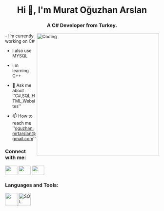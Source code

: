 <h1 align="center">Hi 👋, I'm Murat Oğuzhan Arslan</h1>
<h3 align="center">A C# Developer from Turkey.</h3>
<img align="right" alt="Coding" width=400 src="[https://cdn.dribbble.com/users/1162077/screenshots/3848914/programmer.gif](https://media.tenor.com/NOYF3f82b_gAAAAC/programmer.gif)">
-  I’m currently working on C#

- I also use MYSQL

- I m learning C++

- 💬 Ask me about ''C#,SQL,HTML,Websites''

- 📫 How to reach me ''oguzhan.mrtarslan@gmail.com''

<h3 align="left">Connect with me:</h3>
<p align="left">
<a href="[https://dev.to/komplatox]" target="blank"><img align="center" src="https://raw.githubusercontent.com/rahuldkjain/github-profile-readme-generator/master/src/images/icons/Social/devto.svg" alt="" height="30" width="40" /></a>
<a href="https://www.instagram.com/oguzarslan____" target="blank"><img align="center" src="https://raw.githubusercontent.com/rahuldkjain/github-profile-readme-generator/master/src/images/icons/Social/instagram.svg" alt="" height="30" width="40" /></a>
<a href="https://discord.gg/y.u.s.u.f" target="blank"><img align="center" src="https://raw.githubusercontent.com/rahuldkjain/github-profile-readme-generator/master/src/images/icons/Social/discord.svg" alt="" height="30" width="40" /></a>
</p>

<h3 align="left">Languages and Tools:</h3>
<p align="left"> <a href="https://encrypted-tbn0.gstatic.com/images?q=tbn:ANd9GcRZPi7-vfjoJWo0S4vH_wdH7S4U6nhLkWIxrC9kSL8cdA&s" target="_blank" rel="noreferrer"> <img src="https://encrypted-tbn0.gstatic.com/images?q=tbn:ANd9GcRZPi7-vfjoJWo0S4vH_wdH7S4U6nhLkWIxrC9kSL8cdA&s" alt="" width="40" height="40"/> </a>  
 <a href="https://cdn-icons-png.flaticon.com/512/4299/4299956.png" target="_blank" rel="noreferrer"> <img src="https://cdn-icons-png.flaticon.com/512/4299/4299956.png" alt="SQL" width="40" height="40"/> </a> 
</p>
